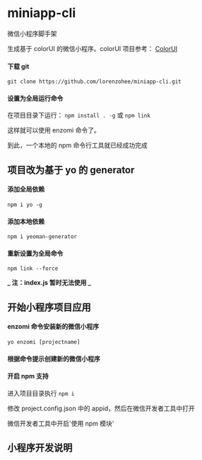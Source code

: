 # miniapp-cli

微信小程序脚手架

生成基于 colorUI 的微信小程序。colorUI 项目参考： [ColorUI](https://www.color-ui.com/)

#### 下载 git

    git clone https://github.com/lorenzohee/miniapp-cli.git

#### 设置为全局运行命令

在项目目录下运行： `npm install . -g` 或 `npm link`

这样就可以使用 enzomi 命令了。

到此，一个本地的 npm 命令行工具就已经成功完成

## 项目改为基于 yo 的 generator

#### 添加全局依赖

    npm i yo -g

#### 添加本地依赖

    npm i yeoman-generator

#### 重新设置为全局命令

    npm link --force

**_ 注：index.js 暂时无法使用 _**

## 开始小程序项目应用

#### enzomi 命令安装新的微信小程序

    yo enzomi [projectname]

#### 根据命令提示创建新的微信小程序

#### 开启 npm 支持

进入项目目录执行 `npm i`

修改 project.config.json 中的 appid，然后在微信开发者工具中打开

微信开发者工具中开启'使用 npm 模块'

## 小程序开发说明
